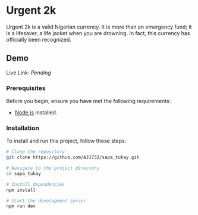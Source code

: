 # Urgent 2k

Urgent 2k is a valid Nigerian currency. It is more than an emergency fund; it is a lifesaver, a life jacket when you are drowning. In fact, this currency has officially been recognized.

## Demo

Live Link: *Pending*

### Prerequisites

Before you begin, ensure you have met the following requirements:

- [Node.js](https://nodejs.org/) installed.

### Installation
To install and run this project, follow these steps:

```bash
# Clone the repository
git clone https://github.com/AJ1732/sapa_tukay.git

# Navigate to the project directory
cd sapa_tukay

# Install dependencies
npm install

# Start the development server
npm run dev
```